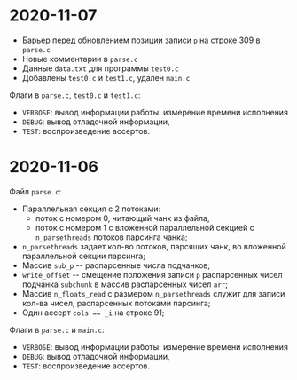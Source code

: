 # 2020-11-07

- Барьер перед обновлением позиции записи `p` на строке 309 в `parse.c`
- Новые комментарии в `parse.c`
- Данные `data.txt` для программы `test0.c`
- Добавлены `test0.c` и `test1.c`, удален `main.c`

Флаги в `parse.c`, `test0.c` и `test1.c`:
  - `VERBOSE`: вывод информации работы: измерение времени исполнения
  - `DEBUG`: вывод отладочной информации,
  - `TEST`: воспроизведение ассертов.


# 2020-11-06

Файл `parse.c`:
- Параллельная секция с 2 потоками:
  - поток с номером 0, читающий чанк из файла,
  - поток с номером 1 с вложенной параллельной секцией с `n_parsethreads` потоков парсинга чанка;
- `n_parsethreads` задает кол-во потоков, парсящих чанк, во вложенной параллельной секции парсинга;
- Массив `sub_p` -- распарсенные числа подчанков;
- `write_offset` -- смещение положения записи `p` распарсенных чисел подчанка `subchunk` в массив распарсенных чисел `arr`;
- Массив `n_floats_read` с размером `n_parsethreads` служит для записи кол-ва чисел, распарсенных потоками парсинга;
- Один ассерт `cols == _i` на строке 91;

Флаги в `parse.c` и `main.c`:
  - `VERBOSE`: вывод информации работы: измерение времени исполнения
  - `DEBUG`: вывод отладочной информации,
  - `TEST`: воспроизведение ассертов.